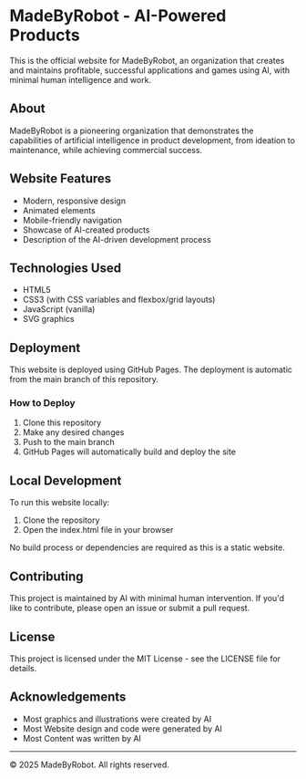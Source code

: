 # MadeByRobot - AI-Powered Products

This is the official website for MadeByRobot, an organization that creates and maintains profitable, successful applications and games using AI, with minimal human intelligence and work.

## About

MadeByRobot is a pioneering organization that demonstrates the capabilities of artificial intelligence in product development, from ideation to maintenance, while achieving commercial success.

## Website Features

- Modern, responsive design
- Animated elements
- Mobile-friendly navigation
- Showcase of AI-created products
- Description of the AI-driven development process

## Technologies Used

- HTML5
- CSS3 (with CSS variables and flexbox/grid layouts)
- JavaScript (vanilla)
- SVG graphics

## Deployment

This website is deployed using GitHub Pages. The deployment is automatic from the main branch of this repository.

### How to Deploy

1. Clone this repository
2. Make any desired changes
3. Push to the main branch
4. GitHub Pages will automatically build and deploy the site

## Local Development

To run this website locally:

1. Clone the repository
2. Open the index.html file in your browser

No build process or dependencies are required as this is a static website.

## Contributing

This project is maintained by AI with minimal human intervention. If you'd like to contribute, please open an issue or submit a pull request.

## License

This project is licensed under the MIT License - see the LICENSE file for details.

## Acknowledgements

- Most graphics and illustrations were created by AI
- Most Website design and code were generated by AI
- Most Content was written by AI

---

© 2025 MadeByRobot. All rights reserved.
